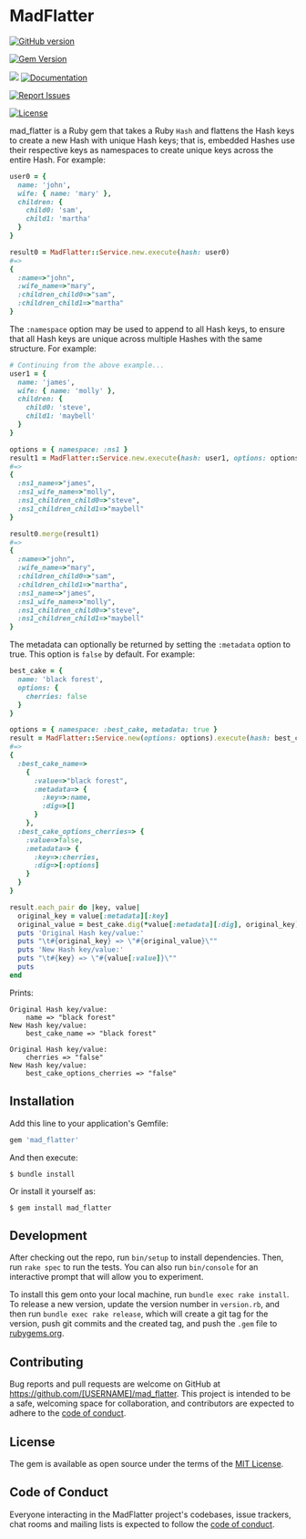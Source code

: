 # MadFlatter

[![GitHub version](http://badge.fury.io/gh/gangelo%2Fmad_flatter.svg)](https://badge.fury.io/gh/gangelo%2Fmad_flatter)

[![Gem Version](https://badge.fury.io/rb/mad_flatter.svg)](https://badge.fury.io/rb/mad_flatter)

[![](http://ruby-gem-downloads-badge.herokuapp.com/mad_flatter?type=total)](http://www.rubydoc.info/gems/mad_flatter/)
[![Documentation](http://img.shields.io/badge/docs-rdoc.info-blue.svg)](http://www.rubydoc.info/gems/mad_flatter/)

[![Report Issues](https://img.shields.io/badge/report-issues-red.svg)](https://github.com/gangelo/mad_flatter/issues)

[![License](http://img.shields.io/badge/license-MIT-yellowgreen.svg)](#license)

mad_flatter is a Ruby gem that takes a Ruby `Hash` and flattens the Hash keys to create a new Hash with unique Hash keys; that is, embedded Hashes use their
respective keys as namespaces to create unique keys across the entire Hash.
For example:

```ruby
user0 = {
  name: 'john',
  wife: { name: 'mary' },
  children: {
    child0: 'sam',
    child1: 'martha'
  }
}

result0 = MadFlatter::Service.new.execute(hash: user0)
#=>
{
  :name=>"john",
  :wife_name=>"mary",
  :children_child0=>"sam",
  :children_child1=>"martha"
}
```

The `:namespace` option may be used to append to all Hash keys, to ensure that all Hash keys are unique across multiple Hashes with the same structure. For example:

```ruby
# Continuing from the above example...
user1 = {
  name: 'james',
  wife: { name: 'molly' },
  children: {
    child0: 'steve',
    child1: 'maybell'
  }
}

options = { namespace: :ns1 }
result1 = MadFlatter::Service.new.execute(hash: user1, options: options)
#=>
{
  :ns1_name=>"james",
  :ns1_wife_name=>"molly",
  :ns1_children_child0=>"steve",
  :ns1_children_child1=>"maybell"
}

result0.merge(result1)
#=>
{
  :name=>"john",
  :wife_name=>"mary",
  :children_child0=>"sam",
  :children_child1=>"martha",
  :ns1_name=>"james",
  :ns1_wife_name=>"molly",
  :ns1_children_child0=>"steve",
  :ns1_children_child1=>"maybell"
}
```

The metadata can optionally be returned by setting the `:metadata` option
to true. This option is `false` by default. For example:

```ruby
best_cake = {
  name: 'black forest',
  options: {
    cherries: false
  }
}

options = { namespace: :best_cake, metadata: true }
result = MadFlatter::Service.new(options: options).execute(hash: best_cake)
#=>
{
  :best_cake_name=>
    {
      :value=>"black forest",
      :metadata=> {
        :key=>:name,
        :dig=>[]
      }
    },
  :best_cake_options_cherries=> {
    :value=>false,
    :metadata=> {
      :key=>:cherries,
      :dig=>[:options]
    }
  }
}

result.each_pair do |key, value|
  original_key = value[:metadata][:key]
  original_value = best_cake.dig(*value[:metadata][:dig], original_key)
  puts 'Original Hash key/value:'
  puts "\t#{original_key} => \"#{original_value}\""
  puts 'New Hash key/value:'
  puts "\t#{key} => \"#{value[:value]}\""
  puts
end
```
Prints:

```
Original Hash key/value:
	name => "black forest"
New Hash key/value:
	best_cake_name => "black forest"

Original Hash key/value:
	cherries => "false"
New Hash key/value:
	best_cake_options_cherries => "false"
```


## Installation

Add this line to your application's Gemfile:

```ruby
gem 'mad_flatter'
```

And then execute:

    $ bundle install

Or install it yourself as:

    $ gem install mad_flatter

## Development

After checking out the repo, run `bin/setup` to install dependencies. Then, run `rake spec` to run the tests. You can also run `bin/console` for an interactive prompt that will allow you to experiment.

To install this gem onto your local machine, run `bundle exec rake install`. To release a new version, update the version number in `version.rb`, and then run `bundle exec rake release`, which will create a git tag for the version, push git commits and the created tag, and push the `.gem` file to [rubygems.org](https://rubygems.org).

## Contributing

Bug reports and pull requests are welcome on GitHub at https://github.com/[USERNAME]/mad_flatter. This project is intended to be a safe, welcoming space for collaboration, and contributors are expected to adhere to the [code of conduct](https://github.com/[USERNAME]/mad_flatter/blob/main/CODE_OF_CONDUCT.md).

## License

The gem is available as open source under the terms of the [MIT License](https://opensource.org/licenses/MIT).

## Code of Conduct

Everyone interacting in the MadFlatter project's codebases, issue trackers, chat rooms and mailing lists is expected to follow the [code of conduct](https://github.com/[USERNAME]/mad_flatter/blob/main/CODE_OF_CONDUCT.md).
